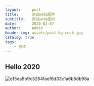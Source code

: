 ```yaml
---
layout:     post
title:      测试webp图片
subtitle:   测试webp图片
date:       2020-02-07
author:     Admin
header-img: assets/post-bg-cook.jpg
catalog: true
tags:
    - 测试
---
```



## Hello 2020

![e15ea5b9c5264faef6d33c1a6b5db98a](https://github-io-blog.oss-cn-shanghai.aliyuncs.com/github-blog/blog-img-2020/WechatIMG73.png?x-oss-process=style/watermark-webp)


